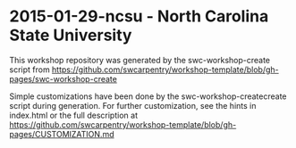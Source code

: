 
2015-01-29-ncsu - North Carolina State University
=====================================================
This workshop repository was generated by the swc-workshop-create script from
https://github.com/swcarpentry/workshop-template/blob/gh-pages/swc-workshop-create

Simple customizations have been done by the swc-workshop-createcreate script
during generation. For further customization, see the hints in index.html
or the full description at
https://github.com/swcarpentry/workshop-template/blob/gh-pages/CUSTOMIZATION.md
  
